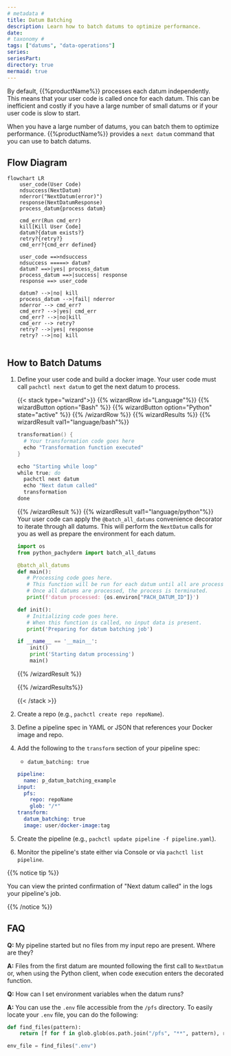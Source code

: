 ```yaml
---
# metadata # 
title: Datum Batching
description: Learn how to batch datums to optimize performance.
date: 
# taxonomy #
tags: ["datums", "data-operations"]
series:
seriesPart:
directory: true 
mermaid: true
---
```


By default, {{%productName%}} processes each datum independently. This means that your user code is called once for each datum. This can be inefficient and costly if you have a large number of small datums or if your user code is slow to start.  

When you have a large number of datums, you can batch them to optimize performance. {{%productName%}} provides a `next datum` command that you can use to batch datums. 

## Flow Diagram


```mermaid
flowchart LR
    user_code(User Code)
    ndsuccess(NextDatum)
    nderror("NextDatum(error)")
    response(NextDatumResponse)
    process_datum{process datum}

    cmd_err(Run cmd_err)
    kill[Kill User Code]  
    datum?{datum exists?}
    retry?{retry?}
    cmd_err?{cmd_err defined}

    user_code ==>ndsuccess
    ndsuccess =====> datum?
    datum? ==>|yes| process_datum
    process_datum ==>|success| response
    response ==> user_code

    datum? -->|no| kill
    process_datum -->|fail| nderror
    nderror --> cmd_err?
    cmd_err? -->|yes| cmd_err
    cmd_err? -->|no|kill
    cmd_err --> retry?
    retry? -->|yes| response
    retry? -->|no| kill
  
```

## How to Batch Datums

1. Define your user code and build a docker image. Your user code must call `pachctl next datum` to get the next datum to process.

   {{< stack type="wizard">}}
   {{% wizardRow id="Language"%}}
   {{% wizardButton option="Bash" %}}
   {{% wizardButton option="Python" state="active" %}}
   {{% /wizardRow %}}
   {{% wizardResults  %}}
   {{% wizardResult val1="language/bash"%}}
   ```s
   transformation() {
     # Your transformation code goes here
     echo "Transformation function executed"
   }

   echo "Starting while loop"
   while true; do
     pachctl next datum
     echo "Next datum called"
     transformation
   done
   ```
   {{% /wizardResult %}}
   {{% wizardResult val1="language/python"%}}
   Your user code can apply the `@batch_all_datums` convenience decorator to iterate through all datums. This will perform the `NextDatum` calls for you as well as prepare the environment for each datum.

   ```py
   import os
   from python_pachyderm import batch_all_datums

   @batch_all_datums
   def main():
      # Processing code goes here.
      # This function will be run for each datum until all are processed.
      # Once all datums are processed, the process is terminated.
      print(f'datum processed: {os.environ["PACH_DATUM_ID"]}')

   def init():
      # Initializing code goes here.
      # When this function is called, no input data is present.
      print('Preparing for datum batching job')

   if __name__ == '__main__':
       init()
       print('Starting datum processing')
       main()
   ```
   {{% /wizardResult %}}
  
   {{% /wizardResults%}}

   {{< /stack >}}

2. Create a repo (e.g., `pachctl create repo repoName`).
3. Define a pipeline spec in YAML or JSON that references your Docker image and repo.
4. Add the following to the `transform` section of your pipeline spec:
   - `datum_batching: true`

   ```s
   pipeline:
     name: p_datum_batching_example
   input:
     pfs:
       repo: repoName
       glob: "/*"
   transform:
     datum_batching: true
     image: user/docker-image:tag
   ```
5. Create the pipeline (e.g., `pachctl update pipeline -f pipeline.yaml`).
6. Monitor the pipeline's state either via Console or via `pachctl list pipeline`.

{{% notice tip %}}

You can view the printed confirmation of "Next datum called" in the logs your pipeline's job. 

{{% /notice %}}
## FAQ

**Q:** My pipeline started but no files from my input repo are present. Where are they?

**A:** Files from the first datum are mounted following the first call to `NextDatum` or, when using the Python client, when code execution enters the decorated function.

**Q:** How can I set environment variables when the datum runs?

**A:**  You can use the `.env` file accessible from the `/pfs` directory. To easily locate your `.env` file, you can do the following:

```python
def find_files(pattern):
    return [f for f in glob.glob(os.path.join("/pfs", "**", pattern), recursive=True)]

env_file = find_files(".env")
```